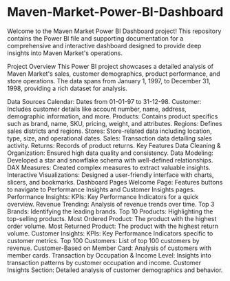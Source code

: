 # Maven-Market-Power-BI-Dashboard
Welcome to the Maven Market Power BI Dashboard project! This repository contains the Power BI file and supporting documentation for a comprehensive and interactive dashboard designed to provide deep insights into Maven Market's operations.

Project Overview
This Power BI project showcases a detailed analysis of Maven Market's sales, customer demographics, product performance, and store operations. The data spans from January 1, 1997, to December 31, 1998, providing a rich dataset for analysis.

Data Sources
Calendar: Dates from 01-01-97 to 31-12-98.
Customer: Includes customer details like account number, name, address, demographic information, and more.
Products: Contains product specifics such as brand, name, SKU, pricing, weight, and attributes.
Regions: Defines sales districts and regions.
Stores: Store-related data including location, type, size, and operational dates.
Sales: Transaction data detailing sales activity.
Returns: Records of product returns.
Key Features
Data Cleaning & Organization: Ensured high data quality and consistency.
Data Modeling: Developed a star and snowflake schema with well-defined relationships.
DAX Measures: Created complex measures to extract valuable insights.
Interactive Visualizations: Designed a user-friendly interface with charts, slicers, and bookmarks.
Dashboard Pages
Welcome Page: Features buttons to navigate to Performance Insights and Customer Insights pages.
Performance Insights:
KPIs: Key Performance Indicators for a quick overview.
Revenue Trending: Analysis of revenue trends over time.
Top 3 Brands: Identifying the leading brands.
Top 10 Products: Highlighting the top-selling products.
Most Ordered Product: The product with the highest order volume.
Most Returned Product: The product with the highest return volume.
Customer Insights:
KPIs: Key Performance Indicators specific to customer metrics.
Top 100 Customers: List of top 100 customers by revenue.
Customer-Based on Member Card: Analysis of customers with member cards.
Transaction by Occupation & Income Level: Insights into transaction patterns by customer occupation and income.
Customer Insights Section: Detailed analysis of customer demographics and behavior.

